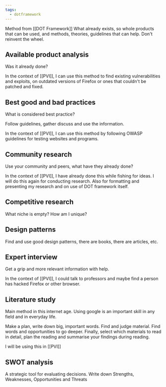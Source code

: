 ```yaml
---
tags:
  - dotframework
---
```

Method from [[DOT Framework]]
What already exists, so whole products that can be used, and methods, theories, guidelines that can help. Don't reinvent the wheel.

## Available product analysis

Was it already done?

In the context of [[PVI]], I can use this method to find existing vulnerabilities and exploits, on outdated versions of Firefox or ones that couldn't be patched and fixed.

## Best good and bad practices

What is considered best practice?

Follow guidelines, gather discuss and use the information.

In the context of [[PVI]], I can use this method by following OWASP guidelines for testing websites and programs.

## Community research

Use your community and peers, what have they already done?

In the context of [[PVI]], I have already done this while fishing for ideas. I will do this again for conducting research. Also for formatting and presenting my research and on use of DOT framework itself.

## Competitive research

What niche is empty? How am I unique?

## Design patterns

Find and use good design patterns, there are books, there are articles, etc.

## Expert interview

Get a grip and more relevant information with help. 

In the context of [[PVI]], I could talk to professors and maybe find a person has hacked Firefox or other browser. 

## Literature study

Main method in this internet age. Using google is an important skill in any field and in everyday life.

Make a plan, write down big, important words. Find and judge material. Find words and opportunities to go deeper. Finally, select which materials to read in detail, plan the reading and summarise your findings during reading.

I will be using this in [[PVI]]

## SWOT analysis

A strategic tool for evaluating decisions. Write down Strengths, Weaknesses, Opportunities and Threats